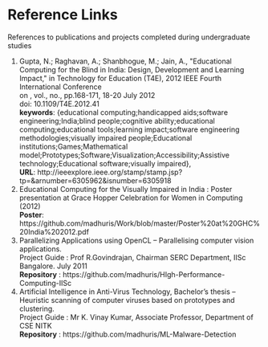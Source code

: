 # Reference Links
References to publications and projects completed during undergraduate studies

<ol>
  <li> Gupta, N.; Raghavan, A.; Shanbhogue, M.; Jain, A., "Educational Computing for the Blind in India: Design, Development and Learning Impact," in Technology for Education (T4E), 2012 IEEE Fourth International Conference <br/> on , vol., no., pp.168-171, 18-20 July 2012
<br/>doi: 10.1109/T4E.2012.41<br/>
<b>keywords</b>: {educational computing;handicapped aids;software engineering;India;blind people;cognitive ability;educational computing;educational tools;learning impact;software engineering methodologies;visually impaired people;Educational institutions;Games;Mathematical model;Prototypes;Software;Visualization;Accessibility;Assistive technology;Educational software;visually impaired},<br/>
<b>URL</b>: http://ieeexplore.ieee.org/stamp/stamp.jsp?tp=&arnumber=6305962&isnumber=6305918
<br/> 
  </li>
  <li>Educational Computing for the Visually Impaired in India : Poster presentation at Grace Hopper Celebration for Women in Computing (2012)<br/><b>Poster</b>: https://github.com/madhuris/Work/blob/master/Poster%20at%20GHC%20India%202012.pdf</li>
  <li>Parallelizing Applications using OpenCL – Parallelising computer vision applications.<br/> Project Guide : Prof R.Govindrajan, Chairman SERC Department, IISc Bangalore. July 2011<br/><b>Repository</b> : https://github.com/madhuris/HIgh-Performance-Computing-IISc </li>
  <li>Artificial Intelligence in Anti-Virus Technology, Bachelor’s thesis – Heuristic scanning of computer viruses based on prototypes and clustering. <br/> Project Guide : Mr K. Vinay Kumar, Associate Professor, Department of CSE NITK<br/><b>Repository</b> : https://github.com/madhuris/ML-Malware-Detection </li>
</ol>
